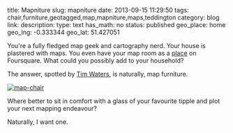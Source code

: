 title: Mapniture
slug: mapniture
date: 2013-09-15 11:29:50
tags: chair,furniture,geotagged,map,mapniture,maps,teddington
category: blog
link: 
description: 
type: text
has_math: no
status: published
geo_place: home
geo_lng: -0.333344
geo_lat: 51.427051

You're a fully fledged map geek and cartography nerd. Your house is plastered with maps. You even have your map room as a <a href="https://foursquare.com/v/the-map-room/4f8c1ed9e4b0183208461f69" target="_blank">place</a> on Foursquare. What could you possibly add to your household?

The answer, spotted by [Tim Waters](https://twitter.com/tim_waters/ "https://twitter.com/tim_waters/"), is naturally, map furniture.

[![map-chair](/wp-content/uploads/2013/09/map-chair1.jpg)](https://twitter.com/tim_waters/status/378958737852997633 "https://twitter.com/tim_waters/status/378958737852997633")

Where better to sit in comfort with a glass of your favourite tipple and plot your next mapping endeavour?

Naturally, I want one.





